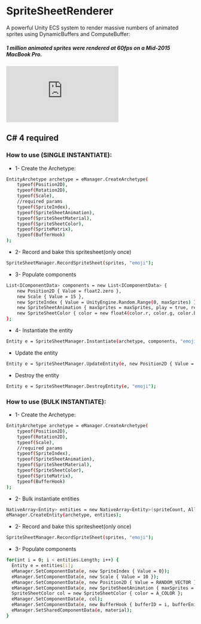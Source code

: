 # SpriteSheetRenderer
A powerful Unity ECS system to render massive numbers of animated sprites using DynamicBuffers and ComputeBuffer:
##### 1 million animated sprites were rendered at 60fps on a Mid-2015 MacBook Pro.
![N|Solid](https://forum.unity.com/proxy.php?image=https%3A%2F%2Fi.imgur.com%2FzRSWhy0.png&hash=754bc4b4187e2d72ce0eb2c578b996dc)
## C# 4 required

### How to use (SINGLE INSTANTIATE):
* 1- Create the Archetype:

```sh
EntityArchetype archetype = eManager.CreateArchetype(
    typeof(Position2D),
    typeof(Rotation2D),
    typeof(Scale),
    //required params
    typeof(SpriteIndex),
    typeof(SpriteSheetAnimation),
    typeof(SpriteSheetMaterial),
    typeof(SpriteSheetColor),
    typeof(SpriteMatrix),
    typeof(BufferHook)
);
```

* 2- Record and bake this spritesheet(only once)

```sh
SpriteSheetManager.RecordSpriteSheet(sprites, "emoji");
```
* 3- Populate components

```sh
List<IComponentData> components = new List<IComponentData> {
    new Position2D { Value = float2.zero },
    new Scale { Value = 15 },
    new SpriteIndex { Value = UnityEngine.Random.Range(0, maxSprites) },
    new SpriteSheetAnimation { maxSprites = maxSprites, play = true, repetition = SpriteSheetAnimation.RepetitionType.Loop, samples = 10 },
    new SpriteSheetColor { color = new float4(color.r, color.g, color.b, color.a) }
};
```

* 4- Instantiate the entity

```sh 
Entity e = SpriteSheetManager.Instantiate(archetype, components, "emoji");
```
 
* Update the entity

```sh 
Entity e = SpriteSheetManager.UpdateEntity(e, new Position2D { Value = float2.zero});
``` 

* Destroy the entity

```sh 
Entity e = SpriteSheetManager.DestroyEntity(e, "emoji");
``` 

### How to use (BULK INSTANTIATE):

* 1- Create the Archetype:

```sh
EntityArchetype archetype = eManager.CreateArchetype(
    typeof(Position2D),
    typeof(Rotation2D),
    typeof(Scale),
    //required params
    typeof(SpriteIndex),
    typeof(SpriteSheetAnimation),
    typeof(SpriteSheetMaterial),
    typeof(SpriteSheetColor),
    typeof(SpriteMatrix),
    typeof(BufferHook)
);
```

* 2- Bulk instantiate entities

```sh
NativeArray<Entity> entities = new NativeArray<Entity>(spriteCount, Allocator.Temp);
eManager.CreateEntity(archetype, entities);
```

* 2- Record and bake this spritesheet(only once)

```sh
SpriteSheetManager.RecordSpriteSheet(sprites, "emoji");
```

* 3- Populate components

```sh
for(int i = 0; i < entities.Length; i++) {
  Entity e = entities[i];
  eManager.SetComponentData(e, new SpriteIndex { Value = 0});
  eManager.SetComponentData(e, new Scale { Value = 10 });
  eManager.SetComponentData(e, new Position2D { Value = RANDOM_VECTOR });
  eManager.SetComponentData(e, new SpriteSheetAnimation { maxSprites = MAX_SPRITES, play = true, repetition = SpriteSheetAnimation.RepetitionType.Loop, samples = 10 });
  SpriteSheetColor col = new SpriteSheetColor { color = A_COLOR };
  eManager.SetComponentData(e, col);
  eManager.SetComponentData(e, new BufferHook { bufferID = i, bufferEnityID = DynamicBufferManager.GetEntityBufferID(material) });
  eManager.SetSharedComponentData(e, material);
}
```

